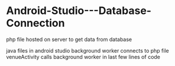 # Android-Studio---Database-Connection

php file hosted on server to get data from database

java files in android studio
background worker connects to php file
venueActivity calls background worker in last few lines of code
